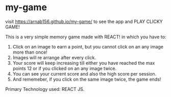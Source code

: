 # my-game
visit https://arnab156.github.io/my-game/ to see the app and PLAY CLICKY GAME!

This is a very simple memory game made with REACT! in which you have to:
1. Click on an image to earn a point, but you cannot click on an any image more than once!
2. Images will re arrange after every click.
3. Your score will keep increasing till either you have reached the max points 12 or if you clicked on an any image twice.
4. You can see your current score and also the high score per session.
5. And rememeber, if you click on the same image twice, the game ends!


Primary Technology used:
REACT JS. 
